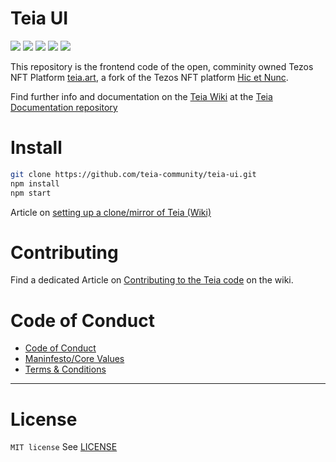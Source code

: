 # Teia UI
![](https://img.shields.io/github/languages/code-size/teia-community/teia-ui?style=flat-square)
![](https://img.shields.io/github/issues/teia-community/teia-ui?style=flat-square)
![](https://img.shields.io/github/issues-pr/teia-community/teia-ui?style=flat-square)
![](https://img.shields.io/github/license/teia-community/teia-ui?style=flat-square)
![](https://img.shields.io/website?style=flat-square&url=https%3A%2F%2Fteia.art)

This repository is the frontend code of the open, comminity owned Tezos NFT Platform [teia.art](https://teia.art), a fork of the Tezos NFT platform [Hic et Nunc](https://www.hicetnunc.xyz/).

Find further info and documentation on the [Teia Wiki](https://github.com/teia-community/teia-docs/wiki/) at the [Teia Documentation repository](https://github.com/teia-community/teia-docs)


# Install

```bash
git clone https://github.com/teia-community/teia-ui.git   
npm install
npm start
```

Article on [setting up a clone/mirror of Teia (Wiki)](https://github.com/teia-community/teia-docs/wiki/How-to-set-up-a-Teia-Mirror)

# Contributing

Find a dedicated Article on [Contributing to the Teia code](https://github.com/teia-community/teia-docs/wiki/Contribute-to-the-Teia-Code) on the wiki.

# Code of Conduct

* [Code of Conduct](https://github.com/teia-community/teia-docs/wiki/Core-Values-Code-of-Conduct-Terms-and-Conditions#2-code-of-conduct)
* [Maninfesto/Core Values](https://github.com/teia-community/teia-docs/wiki/Core-Values-Code-of-Conduct-Terms-and-Conditions#1-core-values)
* [Terms & Conditions](https://github.com/teia-community/teia-docs/wiki/Core-Values-Code-of-Conduct-Terms-and-Conditions#3-terms-and-conditions---account-restrictions)

---

# License

`MIT license`
See [LICENSE](LICENSE)
